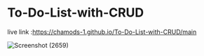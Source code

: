 # To-Do-List-with-CRUD 
live link :https://chamods-1.github.io/To-Do-List-with-CRUD/main

![Screenshot (2659)](https://github.com/ChamodS-1/To-Do-List-with-CRUD/assets/116129813/ddc96c83-34a4-41e6-b470-cdc8e6ff2d63)
